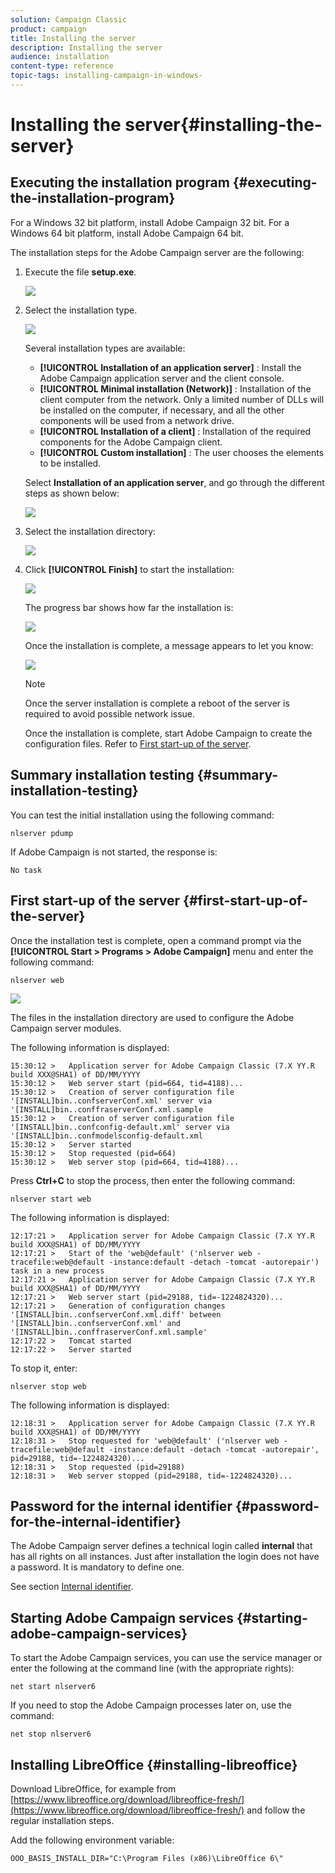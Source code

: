 ```yaml
---
solution: Campaign Classic
product: campaign
title: Installing the server
description: Installing the server
audience: installation
content-type: reference
topic-tags: installing-campaign-in-windows-
---
```


# Installing the server{#installing-the-server}

## Executing the installation program {#executing-the-installation-program}

For a Windows 32 bit platform, install Adobe Campaign 32 bit. For a Windows 64 bit platform, install Adobe Campaign 64 bit.

The installation steps for the Adobe Campaign server are the following:

1. Execute the file **setup.exe**.

   ![](assets/s_ncs_install_installer_01.png)

1. Select the installation type.

   ![](assets/s_ncs_install_installer_01a.png)

   Several installation types are available:

    * **[!UICONTROL Installation of an application server]** : Install the Adobe Campaign application server and the client console.
    * **[!UICONTROL Minimal installation (Network)]** : Installation of the client computer from the network. Only a limited number of DLLs will be installed on the computer, if necessary, and all the other components will be used from a network drive.
    * **[!UICONTROL Installation of a client]** : Installation of the required components for the Adobe Campaign client.
    * **[!UICONTROL Custom installation]** : The user chooses the elements to be installed.

   Select **Installation of an application server**, and go through the different steps as shown below:

   ![](assets/s_ncs_install_installer_02.png)

1. Select the installation directory:

   ![](assets/s_ncs_install_installer_03.png)

1. Click **[!UICONTROL Finish]** to start the installation:

   ![](assets/s_ncs_install_installer_04.png)

   The progress bar shows how far the installation is:

   ![](assets/s_ncs_install_installer_05.png)

   Once the installation is complete, a message appears to let you know:

   ![](assets/s_ncs_install_installer_06.png)

   >[!NOTE]
   >
   >Once the server installation is complete a reboot of the server is required to avoid possible network issue.

   Once the installation is complete, start Adobe Campaign to create the configuration files. Refer to [First start-up of the server](#first-start-up-of-the-server).

## Summary installation testing {#summary-installation-testing}

You can test the initial installation using the following command:

```
nlserver pdump
```

If Adobe Campaign is not started, the response is:

```
No task
```

## First start-up of the server {#first-start-up-of-the-server}

Once the installation test is complete, open a command prompt via the **[!UICONTROL Start > Programs > Adobe Campaign]** menu and enter the following command:

```
nlserver web
```

![](assets/s_ncs_install_cmd_nlserverweb.png)

The files in the installation directory are used to configure the Adobe Campaign server modules.

The following information is displayed:

```
15:30:12 >   Application server for Adobe Campaign Classic (7.X YY.R build XXX@SHA1) of DD/MM/YYYY
15:30:12 >   Web server start (pid=664, tid=4188)...
15:30:12 >   Creation of server configuration file '[INSTALL]bin..confserverConf.xml' server via '[INSTALL]bin..conffraserverConf.xml.sample
15:30:12 >   Creation of server configuration file '[INSTALL]bin..confconfig-default.xml' server via '[INSTALL]bin..confmodelsconfig-default.xml
15:30:12 >   Server started
15:30:12 >   Stop requested (pid=664)
15:30:12 >   Web server stop (pid=664, tid=4188)...
```

Press **Ctrl+C** to stop the process, then enter the following command:

```
nlserver start web
```

The following information is displayed:

```
12:17:21 >   Application server for Adobe Campaign Classic (7.X YY.R build XXX@SHA1) of DD/MM/YYYY
12:17:21 >   Start of the 'web@default' ('nlserver web -tracefile:web@default -instance:default -detach -tomcat -autorepair') task in a new process 
12:17:21 >   Application server for Adobe Campaign Classic (7.X YY.R build XXX@SHA1) of DD/MM/YYYY
12:17:21 >   Web server start (pid=29188, tid=-1224824320)...
12:17:21 >   Generation of configuration changes '[INSTALL]bin..confserverConf.xml.diff' between '[INSTALL]bin..confserverConf.xml' and '[INSTALL]bin..conffraserverConf.xml.sample'
12:17:22 >   Tomcat started
12:17:22 >   Server started
```

To stop it, enter:

```
nlserver stop web
```

The following information is displayed:

```
12:18:31 >   Application server for Adobe Campaign Classic (7.X YY.R build XXX@SHA1) of DD/MM/YYYY
12:18:31 >   Stop requested for 'web@default' ('nlserver web -tracefile:web@default -instance:default -detach -tomcat -autorepair', pid=29188, tid=-1224824320)...
12:18:31 >   Stop requested (pid=29188)
12:18:31 >   Web server stopped (pid=29188, tid=-1224824320)...
```

## Password for the internal identifier {#password-for-the-internal-identifier}

The Adobe Campaign server defines a technical login called **internal** that has all rights on all instances. Just after installation the login does not have a password. It is mandatory to define one.

See section [Internal identifier](../../installation/using/campaign-server-configuration.md#internal-identifier).

## Starting Adobe Campaign services {#starting-adobe-campaign-services}

To start the Adobe Campaign services, you can use the service manager or enter the following at the command line (with the appropriate rights):

```
net start nlserver6
```

If you need to stop the Adobe Campaign processes later on, use the command:

```
net stop nlserver6
```

## Installing LibreOffice {#installing-libreoffice}

Download LibreOffice, for example from [https://www.libreoffice.org/download/libreoffice-fresh/](https://www.libreoffice.org/download/libreoffice-fresh/) and follow the regular installation steps.

Add the following environment variable:

```
OOO_BASIS_INSTALL_DIR="C:\Program Files (x86)\LibreOffice 6\"
```

